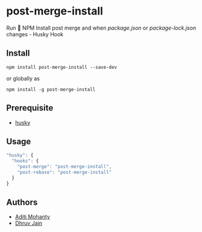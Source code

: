 # post-merge-install

Run 🏃 NPM Install post merge and when *package.json* or *package-lock.json* changes - Husky Hook

## Install

`npm install post-merge-install --save-dev`

or globally as

`npm install -g post-merge-install`

## Prerequisite

- [husky](https://www.npmjs.com/package/husky)

## Usage

```js
"husky": {
  "hooks": {
    "post-merge": "post-merge-install",
    "post-rebase": "post-merge-install"
  }
}
```

## Authors

- [Aditi Mohanty](https://github.com/rheaditi)
- [Dhruv Jain](https://github.com/maddhruv)
